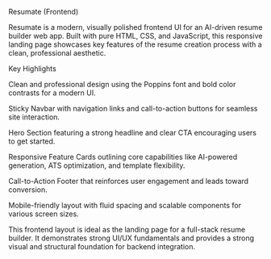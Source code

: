 Resumate (Frontend)


Resumate is a modern, visually polished frontend UI for an AI-driven resume builder web app. Built with pure HTML, CSS, and JavaScript, this responsive landing page showcases key features of the resume creation process with a clean, professional aesthetic.

Key Highlights


Clean and professional design using the Poppins font and bold color contrasts for a modern UI.

Sticky Navbar with navigation links and call-to-action buttons for seamless site interaction.

Hero Section featuring a strong headline and clear CTA encouraging users to get started.

Responsive Feature Cards outlining core capabilities like AI-powered generation, ATS optimization, and template flexibility.

Call-to-Action Footer that reinforces user engagement and leads toward conversion.

Mobile-friendly layout with fluid spacing and scalable components for various screen sizes.

This frontend layout is ideal as the landing page for a full-stack resume builder. It demonstrates strong UI/UX fundamentals and provides a strong visual and structural foundation for backend integration.
